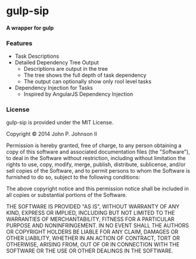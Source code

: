 # gulp-sip #
#### A wrapper for gulp ####

### Features ###
 - Task Descriptions
 - Detailed Dependency Tree Output
    - Descriptions are output in the tree
    - The tree shows the full depth of task dependency
    - The output can optionally show only rool level tasks
 - Dependency Injection for Tasks
    - Inspired by AngularJS Dependency Injection

### License ###
gulp-sip is provided under the MIT License.

Copyright &copy; 2014 John P. Johnson II

Permission is hereby granted, free of charge, to any person obtaining a copy of this software and associated documentation files (the "Software"), to deal in the Software without restriction, including without limitation the rights to use, copy, modify, merge, publish, distribute, sublicense, and/or sell copies of the Software, and to permit persons to whom the Software is furnished to do so, subject to the following conditions:

The above copyright notice and this permission notice shall be included in all copies or substantial portions of the Software.

THE SOFTWARE IS PROVIDED "AS IS", WITHOUT WARRANTY OF ANY KIND, EXPRESS OR IMPLIED, INCLUDING BUT NOT LIMITED TO THE WARRANTIES OF MERCHANTABILITY, FITNESS FOR A PARTICULAR PURPOSE AND NONINFRINGEMENT. IN NO EVENT SHALL THE AUTHORS OR COPYRIGHT HOLDERS BE LIABLE FOR ANY CLAIM, DAMAGES OR OTHER LIABILITY, WHETHER IN AN ACTION OF CONTRACT, TORT OR OTHERWISE, ARISING FROM, OUT OF OR IN CONNECTION WITH THE SOFTWARE OR THE USE OR OTHER DEALINGS IN THE SOFTWARE.
